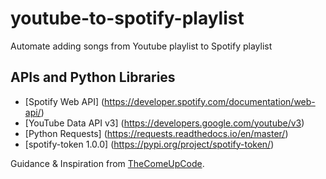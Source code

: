 # youtube-to-spotify-playlist
Automate adding songs from Youtube playlist to Spotify playlist

## APIs and Python Libraries
- [Spotify Web API] (https://developer.spotify.com/documentation/web-api/)
- [YouTube Data API v3] (https://developers.google.com/youtube/v3)
- [Python Requests] (https://requests.readthedocs.io/en/master/)
- [spotify-token 1.0.0] (https://pypi.org/project/spotify-token/)

Guidance & Inspiration from [TheComeUpCode](https://github.com/TheComeUpCode/SpotifyGeneratePlaylist).
